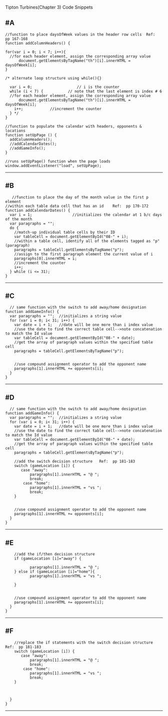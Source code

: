 Tipton Turbines(Chapter 3) Code Snippets


#A
------------------------------------------------------------------------------------------------

    //function to place daysOfWeek values in the header row cells  Ref:  pp 167-168
    function addColumnHeaders() {
    
    for(var i = 0; i < 7; i++){
      //for each header element, assign the corresponding array value
          document.getElementsByTagName("th")[i].innerHTML = daysOfWeek[i];	
    }
    
    /* alternate loop structure using while(){}
    
      var i = 0;         			// i is the counter
      while (i < 7) {     		// note that the last element is index # 6 
      //for each header element, assign the corresponding array value
          document.getElementsByTagName("th")[i].innerHTML = daysOfWeek[i];	
        i++;			//increment the counter
      } */
    }
    
    //function to populate the calendar with headers, opponents & locations
    function setUpPage () {
      addColumnHeaders();
      //addCalendarDates();
      //addGameInfo();     
    }

    //runs setUpPage() function when the page loads
    window.addEventListener("load", setUpPage);


------------------------------------------------------------------------------------------------

#B
------------------------------------------------------------------------------------------------

       //function to place the day of the month value in the first p element
    //within each table data cell that has an id    Ref:  pp 170-172
    function addCalendarDates() {
      var i = 1;                  //initializes the calendar at 1 b/c days of the month
      var paragraphs = "";
      do {
        //match-up individual table cells by their ID
        var tableCell = document.getElementById("08-" + i);
        //within a table cell, identify all of the elements tagged as "p" (paragraph)
        paragraphs = tableCell.getElementsByTagName("p");
        //assign to the first paragraph element the current value of i
        paragraphs[0].innerHTML = i;
        //increment the counter
        i++;
      } while (i <= 31);
    }

------------------------------------------------------------------------------------------------
#C
------------------------------------------------------------------------------------------------

      // same function with the switch to add away/home designation
    function addGameInfo() {
      var paragraphs = "";  //initializes a string value
      for (var i = 0; i< 31; i++) {
        var date = i + 1;   //date will be one more than i index value
        //use the date to find the correct table cell-->note concatenation to match the Id value
        var tableCell = document.getElementById("08-" + date);
        //get the array of paragraph values within the specified table cell
        paragraphs = tableCell.getElementsByTagName("p");

       
        //use compound assignment operator to add the opponent name
        paragraphs[1].innerHTML += opponents[i];   
      }
    }

------------------------------------------------------------------------------------------------
#D
------------------------------------------------------------------------------------------------

      // same function with the switch to add away/home designation
    function addGameInfo() {
      var paragraphs = "";  //initializes a string value
      for (var i = 0; i< 31; i++) {
        var date = i + 1;   //date will be one more than i index value
        //use the date to find the correct table cell-->note concatenation to match the Id value
        var tableCell = document.getElementById("08-" + date);
        //get the array of paragraph values within the specified table cell
        paragraphs = tableCell.getElementsByTagName("p");
        
		//add the switch decision structure   Ref:  pp 181-183
		switch (gameLocation [i]) {
		   case "away":
			   paragraphs[1].innerHTML = "@ ";
			   break;       
			case "home":
			   paragraphs[1].innerHTML = "vs ";
			   break;
		}
		
       
        //use compound assignment operator to add the opponent name
        paragraphs[1].innerHTML += opponents[i];   
      }
    }

------------------------------------------------------------------------------------------------
#E
------------------------------------------------------------------------------------------------


		//add the if/then decision structure   
		if (gameLocation [i]="away") {
		   
			   paragraphs[1].innerHTML = "@ ";      
		} else if (gameLocation [i]="home"){
			   paragraphs[1].innerHTML = "vs ";
			  
		}
		
       
        //use compound assignment operator to add the opponent name
        paragraphs[1].innerHTML += opponents[i];   
      }
    }

------------------------------------------------------------------------------------------------
#F
------------------------------------------------------------------------------------------------

 
        
		//replace the if statements with the switch decision structure   Ref:  pp 181-183
		switch (gameLocation [i]) {
		   case "away":
			   paragraphs[1].innerHTML = "@ ";
			   break;       
			case "home":
			   paragraphs[1].innerHTML = "vs ";
			   break;
		}
		
       
 
      }
    }

------------------------------------------------------------------------------------------------